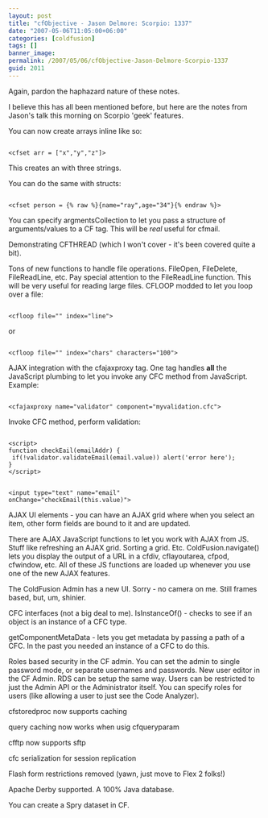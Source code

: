 ```yaml
---
layout: post
title: "cfObjective - Jason Delmore: Scorpio: 1337"
date: "2007-05-06T11:05:00+06:00"
categories: [coldfusion]
tags: []
banner_image: 
permalink: /2007/05/06/cfObjective-Jason-Delmore-Scorpio-1337
guid: 2011
---
```


Again, pardon the haphazard nature of these notes.


I believe this has all been mentioned before, but here are the notes from Jason's talk this morning on Scorpio 'geek' features.

You can now create arrays inline like so:

<code>
&lt;cfset arr = ["x","y","z"]&gt;
</code>

This creates an with three strings.

You can do the same with structs:

<code>
&lt;cfset person = {% raw %}{name="ray",age="34"}{% endraw %}&gt;
</code>

You can specify argmentsCollection to let you pass a structure of arguments/values to a CF tag. This will be <i>real</i> useful for cfmail.

Demonstrating CFTHREAD (which I won't cover - it's been covered quite a bit).

Tons of new functions to handle file operations. FileOpen, FileDelete, FileReadLine, etc. Pay special attention to the FileReadLine function. This will be very useful for reading large files. CFLOOP modded to let you loop over a file:

<code>
&lt;cfloop file="" index="line"&gt;
</code>

or

<code>
&lt;cfloop file="" index="chars" characters="100"&gt;
</code>

AJAX integration with the cfajaxproxy tag. One tag handles <b>all</b> the JavaScript plumbing to let you invoke any CFC method from JavaScript. Example:

<code>
&lt;cfajaxproxy name="validator" component="myvalidation.cfc"&gt;
</code>

Invoke CFC method, perform validation:

<code>
&lt;script&gt;
function checkEail(emailAddr) {
 if(!validator.validateEmail(email.value)) alert('error here');
}
&lt;/script&gt;

&lt;input type="text" name="email" onChange="checkEmail(this.value)"&gt;
</code>

AJAX UI elements - you can have an AJAX grid where when you select an item, other form fields are bound to it and are updated.

There are AJAX JavaScript functions to let you work with AJAX from JS. Stuff like refreshing an AJAX grid. Sorting a grid. Etc. ColdFusion.navigate() lets you display the output of a URL in a cfdiv, cflayoutarea, cfpod, cfwindow, etc. All of these JS functions are loaded up whenever you use one of the new AJAX features. 

The ColdFusion Admin has a new UI. Sorry - no camera on me. Still frames based, but, um, shinier. 

CFC interfaces (not a big deal to me). IsInstanceOf() - checks to see if an object is an instance of a CFC type.

getComponentMetaData - lets you get metadata by passing a path of a CFC. In the past you needed an instance of a CFC to do this.

Roles based security in the CF admin. You can set the admin to single password mode, or separate usernames and passwords. New user editor in the CF Admin. RDS can be setup the same way. Users can be restricted to just the Admin API or the Administrator itself. You can specify roles for users (like allowing a user to just see the Code Analyzer). 

cfstoredproc now supports caching

query caching now works when usig cfqueryparam

cfftp  now supports sftp

cfc serialization for session replication

Flash form restrictions removed (yawn, just move to Flex 2 folks!)

Apache Derby supported. A 100% Java database. 

You can create a Spry dataset in CF.